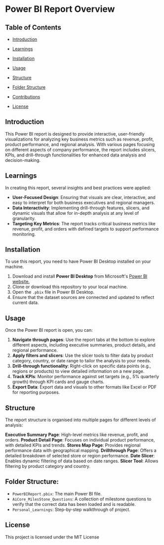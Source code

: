 # Power BI Report Overview

## Table of Contents
- [Introduction](#introduction)
- [Learnings](#learnings)
- [Installation](#installation)
- [Usage](#usage)
- [Structure](#structure)
- [Folder Structure](#folder-structure)

- [Contributions](#contributions)
- [License](#license)

## Introduction
This Power BI report is designed to provide interactive, user-friendly visualizations for analyzing key business metrics such as revenue, profit, product performance, and regional analysis. With various pages focusing on different aspects of company performance, the report includes slicers, KPIs, and drill-through functionalities for enhanced data analysis and decision-making.

## Learnings
In creating this report, several insights and best practices were applied:

- **User-Focused Design**: Ensuring that visuals are clear, interactive, and easy to interpret for both business executives and regional managers.
- **Data Interactivity**: Implementing drill-through features, slicers, and dynamic visuals that allow for in-depth analysis at any level of granularity.
- **Targeting Key Metrics**: The report tracks critical business metrics like revenue, profit, and orders with defined targets to support performance monitoring.

## Installation
To use this report, you need to have Power BI Desktop installed on your machine.

1. Download and install **Power BI Desktop** from Microsoft's [Power BI website.](https://www.microsoft.com/en-gb/power-platform/products/power-bi/desktop)
2. Clone or download this repository to your local machine.
3. Open the `.pbix` file in Power BI Desktop.
4. Ensure that the dataset sources are connected and updated to reflect current data.

## Usage
Once the Power BI report is open, you can:

1. **Navigate through pages**: Use the report tabs at the bottom to explore different aspects, including executive summaries, product details, and regional performance.
2. **Apply filters and slicers**: Use the slicer tools to filter data by product category, country, or date range to tailor the analysis to your needs.
3. **Drill-through functionality**: Right-click on specific data points (e.g., regions or products) to view detailed information on a new page.
4. **Track KPIs**: Monitor performance against set targets (e.g., 5% quarterly growth) through KPI cards and gauge charts.
5. **Export Data**: Export data and visuals to other formats like Excel or PDF for reporting purposes.

## Structure
The report structure is organised into multiple pages for different levels of analysis:

**Executive Summary Page**: High-level metrics like revenue, profit, and orders.
**Product Detail Page**: Focuses on individual product performance, with detailed KPIs and trends.
**Stores Map Page**: Provides regional performance data with geographical mapping.
**Drillthrough Page**: Offers a detailed breakdown of selected store or region performance.
**Date Slicer**: Enables dynamic filtering of data based on date ranges.
**Slicer Tool**: Allows filtering by product category and country.

## Folder Structure:

- `PowerBIReport.pbix`: The main Power BI file.
- `AiCore_MilesStone_Questions`:  A collection of milestone questions to verify that the correct data has been loaded and is readable.
- `Personal_Learnings`: Step-by-step walkthrough of project. 

## License
This project is licensed under the MIT License

